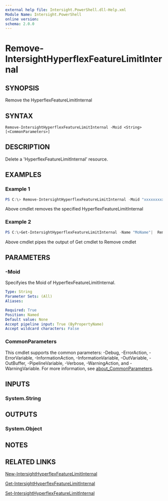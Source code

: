 ```yaml
---
external help file: Intersight.PowerShell.dll-Help.xml
Module Name: Intersight.PowerShell
online version:
schema: 2.0.0
---
```


# Remove-IntersightHyperflexFeatureLimitInternal

## SYNOPSIS
Remove the HyperflexFeatureLimitInternal

## SYNTAX

```
Remove-IntersightHyperflexFeatureLimitInternal -Moid <String> [<CommonParameters>]
```

## DESCRIPTION
Delete a &apos;HyperflexFeatureLimitInternal&apos; resource.

## EXAMPLES

### Example 1
```powershell
PS C:\> Remove-IntersightHyperflexFeatureLimitInternal -Moid "xxxxxxxxxxxxxxxxxxxxxxxxxxx"
```
Above cmdlet removes the specified HyperflexFeatureLimitInternal 

### Example 2
```powershell
PS C:\>Get-IntersightHyperflexFeatureLimitInternal -Name "MoName"|  Remove-IntersightHyperflexFeatureLimitInternal
```
Above cmdlet pipes the output of Get cmdlet to Remove cmdlet

## PARAMETERS

### -Moid
Specifyies the Moid of HyperflexFeatureLimitInternal.

```yaml
Type: String
Parameter Sets: (All)
Aliases:

Required: True
Position: Named
Default value: None
Accept pipeline input: True (ByPropertyName)
Accept wildcard characters: False
```

### CommonParameters
This cmdlet supports the common parameters: -Debug, -ErrorAction, -ErrorVariable, -InformationAction, -InformationVariable, -OutVariable, -OutBuffer, -PipelineVariable, -Verbose, -WarningAction, and -WarningVariable. For more information, see [about_CommonParameters](http://go.microsoft.com/fwlink/?LinkID=113216).

## INPUTS

### System.String

## OUTPUTS

### System.Object
## NOTES

## RELATED LINKS

[New-IntersightHyperflexFeatureLimitInternal](./New-IntersightHyperflexFeatureLimitInternal.md)

[Get-IntersightHyperflexFeatureLimitInternal](./Get-IntersightHyperflexFeatureLimitInternal.md)

[Set-IntersightHyperflexFeatureLimitInternal](./Set-IntersightHyperflexFeatureLimitInternal.md)

